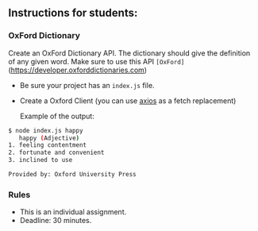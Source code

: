 ## Instructions for students:

### OxFord Dictionary 

Create an OxFord Dictionary API. The dictionary should give the definition of any given word. Make sure to use this API `[OxFord]`(https://developer.oxforddictionaries.com)

-  Be sure your project has an `index.js` file.
- Create a Oxford Client (you can use [axios](https://github.com/axios/axios) as a fetch replacement)

    Example of the output:

 ```bash
$ node index.js happy
    happy (Adjective)
1. feeling contentment
2. fortunate and convenient
3. inclined to use

Provided by: Oxford University Press
```

### Rules

-   This is an individual assignment.
-   Deadline: 30 minutes.
